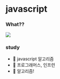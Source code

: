 # javascript 


### What??
<img src="https://img.shields.io/badge/study%20Javascript%20-%23F7DF1E.svg?&style=for-the-badge&&logoColor=white"/>


### study
- 🌱 javascript 알고리즘
- 🥇 프로그래머스, 인프런
- 🚅 알고리즘!
